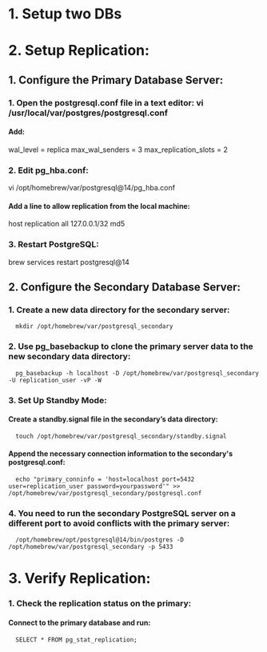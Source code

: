 # 1. Setup two DBs

# 2. Setup Replication:

## 1. Configure the Primary Database Server:

### 1. Open the postgresql.conf file in a text editor: vi /usr/local/var/postgres/postgresql.conf

#### Add:

wal_level = replica
max_wal_senders = 3
max_replication_slots = 2

### 2. Edit pg_hba.conf:

vi /opt/homebrew/var/postgresql@14/pg_hba.conf

#### Add a line to allow replication from the local machine:

host replication all 127.0.0.1/32 md5

### 3. Restart PostgreSQL:

brew services restart postgresql@14

## 2. Configure the Secondary Database Server:

### 1. Create a new data directory for the secondary server:

      mkdir /opt/homebrew/var/postgresql_secondary

### 2. Use pg_basebackup to clone the primary server data to the new secondary data directory:

      pg_basebackup -h localhost -D /opt/homebrew/var/postgresql_secondary -U replication_user -vP -W

### 3. Set Up Standby Mode:

#### Create a standby.signal file in the secondary’s data directory:

      touch /opt/homebrew/var/postgresql_secondary/standby.signal

#### Append the necessary connection information to the secondary's postgresql.conf:

      echo "primary_conninfo = 'host=localhost port=5432 user=replication_user password=yourpassword'" >> /opt/homebrew/var/postgresql_secondary/postgresql.conf

### 4. You need to run the secondary PostgreSQL server on a different port to avoid conflicts with the primary server:

      /opt/homebrew/opt/postgresql@14/bin/postgres -D /opt/homebrew/var/postgresql_secondary -p 5433

# 3. Verify Replication:

### 1. Check the replication status on the primary:

#### Connect to the primary database and run:

      SELECT * FROM pg_stat_replication;

